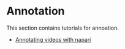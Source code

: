 # Annotation

This section contains tutorials for annoation.

* [Annotating videos with napari](annotate_points)
